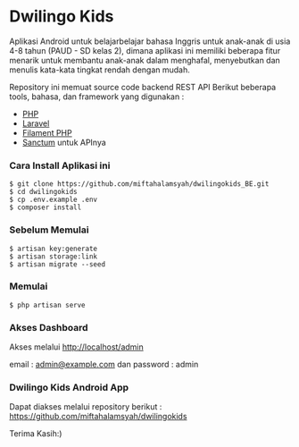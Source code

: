 # Dwilingo Kids
Aplikasi Android untuk belajarbelajar bahasa Inggris untuk anak-anak di usia 4-8 tahun (PAUD - SD kelas 2), dimana aplikasi ini memiliki beberapa fitur menarik untuk membantu anak-anak dalam menghafal, menyebutkan dan menulis kata-kata tingkat rendah dengan mudah.

Repository ini memuat source code backend REST API
Berikut beberapa tools, bahasa, dan framework yang digunakan :
- [PHP](https://www.php.net/)
- [Laravel](https://laravel.com/)
- [Filament PHP](https://filamentphp.com/)
- [Sanctum](https://github.com/laravel/sanctum) untuk APInya 

### Cara Install Aplikasi ini
```
$ git clone https://github.com/miftahalamsyah/dwilingokids_BE.git
$ cd dwilingokids
$ cp .env.example .env
$ composer install
```
### Sebelum Memulai
```
$ artisan key:generate
$ artisan storage:link
$ artisan migrate --seed
```

### Memulai
```
$ php artisan serve
```

### Akses Dashboard
Akses melalui [http://localhost/admin](http://localhost/admin)

email : admin@example.com dan password : admin

### Dwilingo Kids Android App
Dapat diakses melalui repository berikut :
https://github.com/miftahalamsyah/dwilingokids

Terima Kasih:)
